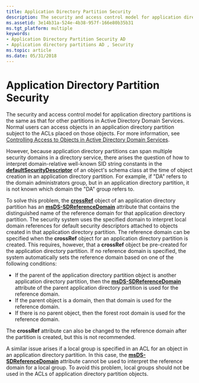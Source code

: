 ```yaml
---
title: Application Directory Partition Security
description: The security and access control model for application directory partitions is the same as that for other partitions in Active Directory Domain Services.
ms.assetid: 3e14b31a-524e-4b38-957f-166e80b35b31
ms.tgt_platform: multiple
keywords:
- Application Directory Partition Security AD
- Application directory partitions AD , Security
ms.topic: article
ms.date: 05/31/2018
---
```


# Application Directory Partition Security

The security and access control model for application directory partitions is the same as that for other partitions in Active Directory Domain Services. Normal users can access objects in an application directory partition subject to the ACLs placed on those objects. For more information, see [Controlling Access to Objects in Active Directory Domain Services](controlling-access-to-objects-in-active-directory-domain-services.md).

However, because application directory partitions can span multiple security domains in a directory service, there arises the question of how to interpret domain-relative well-known SID string constants in the [**defaultSecurityDescriptor**](/windows/desktop/ADSchema/a-defaultsecuritydescriptor) of an object's schema class at the time of object creation in an application directory partition. For example, if "DA" refers to the domain administrators group, but in an application directory partition, it is not known which domain the "DA" group refers to.

To solve this problem, the [**crossRef**](/windows/desktop/ADSchema/c-crossref) object of an application directory partition has an [**msDS-SDReferenceDomain**](/windows/desktop/ADSchema/a-msds-sdreferencedomain) attribute that contains the distinguished name of the reference domain for that application directory partition. The security system uses the specified domain to interpret local domain references for default security descriptors attached to objects created in that application directory partition. The reference domain can be specified when the **crossRef** object for an application directory partition is created. This requires, however, that a **crossRef** object be pre-created for the application directory partition. If no reference domain is specified, the system automatically sets the reference domain based on one of the following conditions:

-   If the parent of the application directory partition object is another application directory partition, then the [**msDS-SDReferenceDomain**](/windows/desktop/ADSchema/a-msds-sdreferencedomain) attribute of the parent application directory partition is used for the reference domain.
-   If the parent object is a domain, then that domain is used for the reference domain.
-   If there is no parent object, then the forest root domain is used for the reference domain.

The **crossRef** attribute can also be changed to the reference domain after the partition is created, but this is not recommended.

A similar issue arises if a local group is specified in an ACL for an object in an application directory partition. In this case, the [**msDS-SDReferenceDomain**](/windows/desktop/ADSchema/a-msds-sdreferencedomain) attribute cannot be used to interpret the reference domain for a local group. To avoid this problem, local groups should not be used in the ACLs of application directory partition objects.

 

 